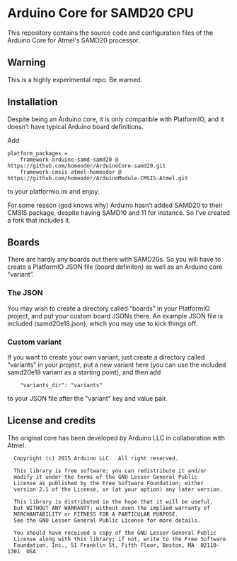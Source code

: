 # Arduino Core for SAMD20 CPU

This repository contains the source code and configuration files of the Arduino Core
for Atmel's SAMD20 processor.

## Warning

This is a highly experimental repo. Be warned.

## Installation

Despite being an Arduino core, it is only compatible with PlatformIO, and it doesn’t have typical Arduino
board definitions.

Add
```
platform_packages = 
    framework-arduino-samd-samd20 @ https://github.com/homeodor/ArduinoCore-samd20.git
    framework-cmsis-atmel-homeodor @ https://github.com/homeodor/ArduinoModule-CMSIS-Atmel.git
```
to your platformio.ini and enjoy.

For some reason (god knows why) Arduino hasn’t added SAMD20 to their CMSIS package, despite having
SAMD10 and 11 for instance. So I’ve created a fork that includes it.

## Boards

There are hardly any boards out there with SAMD20s. So you will have to create a PlatformIO JSON file (board
definiton) as well as an Arduino core “variant”.

### The JSON

You may wish to create a directory called “boards” in your PlatformIO project, and put your custom board JSONs
there. An example JSON file is included (samd20e18.json), which you may use to kick things off.

### Custom variant

If you want to create your own variant, just create a directory called “variants” in your project, put
a new variant here (you can use the included samd20e18 variant as a starting point), and then add
```
    "variants_dir": "variants"
```
to your JSON file after the "variant" key and value pair.

## License and credits

The original core has been developed by Arduino LLC in collaboration with Atmel.

```
  Copyright (c) 2015 Arduino LLC.  All right reserved.

  This library is free software; you can redistribute it and/or
  modify it under the terms of the GNU Lesser General Public
  License as published by the Free Software Foundation; either
  version 2.1 of the License, or (at your option) any later version.

  This library is distributed in the hope that it will be useful,
  but WITHOUT ANY WARRANTY; without even the implied warranty of
  MERCHANTABILITY or FITNESS FOR A PARTICULAR PURPOSE.
  See the GNU Lesser General Public License for more details.

  You should have received a copy of the GNU Lesser General Public
  License along with this library; if not, write to the Free Software
  Foundation, Inc., 51 Franklin St, Fifth Floor, Boston, MA  02110-1301  USA
```
